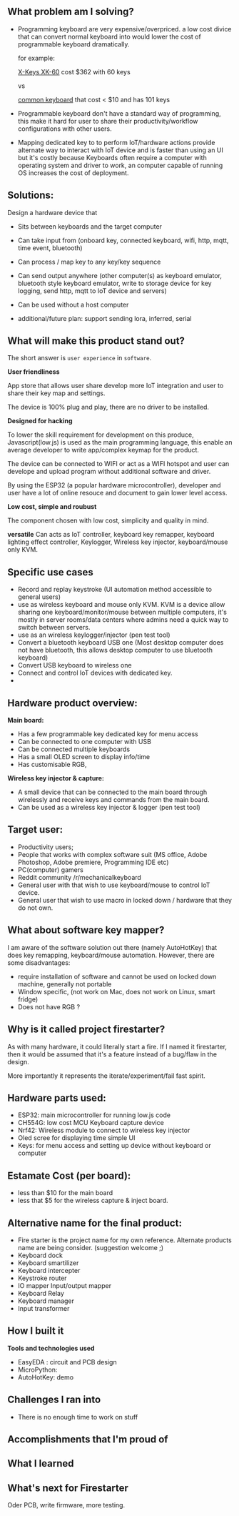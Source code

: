
## What problem am I solving?
* Programming keyboard are very expensive/overpriced. a low cost divice that can convert normal keyboard into would lower the cost of programmable keyboard dramatically.

    for example: 

    [X-Keys XK-60](https://www.amazon.com.au/X-keys-Programmable-Keypads-Keyboards-XK-60/dp/B0092SGI0C) cost $362 with 60 keys 

    vs

    [common keyboard](https://www.officeworks.com.au/shop/officeworks/p/j-burrows-wired-keyboard-black-jbkb620kb) that cost < $10 and has 101 keys

* Programmable keyboard don't have a standard way of programming, this make it hard for user to share their productivity/workflow configurations with other users.

* Mapping dedicated key to to perform IoT/hardware actions provide alternate way to interact with IoT device and is faster than using an UI but it's costly because Keyboards often require a computer with operating system and driver to work, an computer capable of running OS increases the cost of deployment. 


## Solutions:
Design a hardware device that
* Sits between keyboards and the target computer 
* Can take input from (onboard key, connected keyboard, wifi, http, mqtt, time event, bluetooth)
* Can process / map key to any key/key sequence
* Can send output anywhere (other computer(s) as keyboard emulator, bluetooth style keyboard emulator, write to storage device for key logging, send http, mqtt to IoT device and servers)
* Can be used without a host computer

* additional/future plan:
  support sending lora, inferred, serial

  
## What will make this product stand out?
The short answer is `user experience` in `software`.

**User friendliness**

App store that allows user share develop more IoT integration and user to share their key map and settings.

The device is 100% plug and play, there are no driver to be installed.

**Designed for hacking**

To lower the skill requirement for development on this produce, Javascript(low.js) is used as the main programming language, this enable an average developer to write app/complex keymap for the product.

The device can be connected to WIFI or act as a WIFI hotspot and user can develope and upload program without additional software and driver.

By using the ESP32 (a popular hardware microcontroller), developer and user have a lot of online resouce and document to gain lower level access.


**Low cost, simple and roubust**

The component chosen with low cost, simplicity and quality in mind. 

**versatile**
Can acts as IoT controller, keyboard key remapper, keyboard lighting effect controller, Keylogger, Wireless key injector, keyboard/mouse only KVM.

## Specific use cases 
* Record and replay keystroke (UI automation method accessible to general users)
* use as wireless keyboard and mouse only KVM. KVM is a device allow sharing one keyboard/monitor/mouse between multiple computers, it's mostly in server rooms/data centers where admins need a quick way to switch between servers. 
* use as an wireless keylogger/injector (pen test tool)
* Convert a bluetooth keyboard USB one (Most desktop computer does not have bluetooth, this allows desktop computer to use bluetooth keyboard)
* Convert USB keyboard to wireless one
* Connect and control IoT devices with dedicated key.
* 


## Hardware product overview:
 **Main board:**

* Has a few programmable key dedicated key for menu access
* Can be connected to one computer with USB
* Can be connected multiple keyboards
* Has a small OLED screen to display info/time
* Has customisable RGB,   


**Wireless key injector & capture:**
* A small device that can be connected to the main board through wirelessly and receive keys and commands from the main board.
* Can be used as a wireless key injector & logger (pen test tool)

## Target user:
* Productivity users;
* People that works with complex software suit (MS office, Adobe Photoshop, Adobe premiere, Programming IDE etc)
* PC(computer) gamers
* Reddit community /r/mechanicalkeyboard
* General user with that wish to use keyboard/mouse to control IoT device.
* General user that wish to use macro in locked down / hardware that they do not own.



## What about software key mapper?
I am aware of the software solution out there (namely AutoHotKey) that does key remapping, keyboard/mouse automation.
However, there are some disadvantages:
* require installation of software and cannot be used on locked down machine, generally not portable
* Window specific, (not work on Mac, does not work on Linux, smart fridge)
* Does not have RGB ?

## Why is it called project firestarter?
As with many hardware, it could literally start a fire. If I named it firestarter, then it would be assumed that it's a feature instead of a bug/flaw in the design.  

More importantly it represents the iterate/experiment/fail fast spirit.

     
## Hardware parts used:
* ESP32: main microcontroller for running low.js code
* CH554G: low cost MCU Keyboard capture device
* Nrf42: Wireless module to connect to wireless key injector
* Oled scree for displaying time simple UI
* Keys: for menu access and setting up device without keyboard or computer

## Estamate Cost (per board):

* less than $10 for the main board
* less that $5 for the wireless capture & inject board.

## Alternative name for the final product:
* Fire starter is the project name for my own reference. Alternate  products name are being consider. (suggestion welcome ;)  
* Keyboard dock
* Keyboard smartilizer
* Keyboard intercepter
* Keystroke router
* IO mapper Input/output mapper
* Keyboard Relay
* Keyboard manager
* Input transformer


## How I built it

**Tools and technologies used**
* EasyEDA : circuit and PCB design 
* MicroPython: 
* AutoHotKey: demo


## Challenges I ran into
* There is no enough time to work on stuff

## Accomplishments that I'm proud of


## What I learned


## What's next for Firestarter
Oder PCB, write firmware, more testing. 